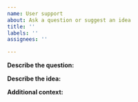 ```yaml
---
name: User support
about: Ask a question or suggest an idea
title: ''
labels: ''
assignees: ''

---
```


<!-- Before filing a report please check the following: -->
<!-- * There's no existing/similar report. -->
<!-- * This report is about asking a question or suggesting an idea. -->

**Describe the question:**
<!-- A clear and concise description of what the question is. -->

**Describe the idea:**
<!-- A clear and concise description of what the idea is. -->

**Additional context:**
<!-- Add any other context about the problem here. -->
<!-- You can also put references to similar reports here. -->
